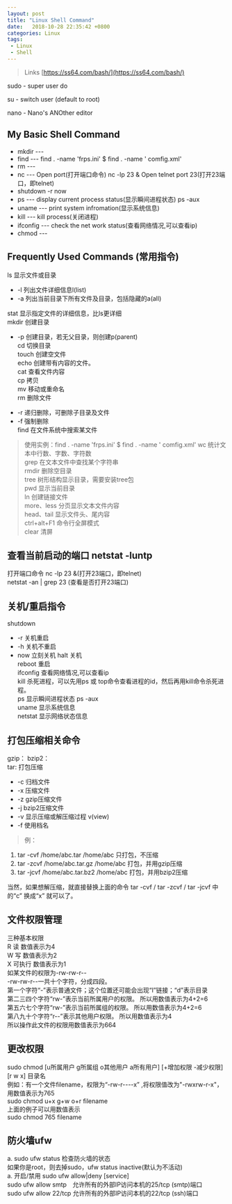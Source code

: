 ```yaml
---
layout: post
title: "Linux Shell Command"
date:   2018-10-28 22:35:42 +0800
categories: Linux
tags: 
 - Linux
 - Shell
---
```

> Links [https://ss64.com/bash/](https://ss64.com/bash/)

sudo - super user do

su - switch user (default to root)

nano - Nano's ANOther editor

## My Basic Shell Command
+ mkdir ---
+ find --- find . -name 'frps.ini' $ find . -name ' comfig.xml' 
+ rm --- 
+ nc --- Open port(打开端口命令) nc -lp 23 & Open telnet port 23(打开23端口，即telnet)
+ shutdown -r now
+ ps --- display current process status(显示瞬间进程状态) ps -aux
+ uname --- print system infromation(显示系统信息)
+ kill --- kill process(关闭进程)
+ ifconfig --- check the net work status(查看网络情况,可以查看ip)
+ chmod ---

## Frequently Used Commands (常用指令)
ls 显示文件或目录  
+ -l 列出文件详细信息l(list)
+ -a 列出当前目录下所有文件及目录，包括隐藏的a(all)

stat 显示指定文件的详细信息，比ls更详细  
mkdir 创建目录  
- -p 创建目录，若无父目录，则创建p(parent)  
cd 切换目录  
touch 创建空文件  
echo 创建带有内容的文件。  
cat 查看文件内容   
cp 拷贝  
mv 移动或重命名  
rm 删除文件  
+ -r 递归删除，可删除子目录及文件
+ -f 强制删除  
find 在文件系统中搜索某文件  
> 使用实例：find . -name 'frps.ini' $ find . -name ' comfig.xml' 
wc 统计文本中行数、字数、字符数  
grep 在文本文件中查找某个字符串  
rmdir 删除空目录  
tree 树形结构显示目录，需要安装tree包  
pwd 显示当前目录  
ln 创建链接文件  
more、less 分页显示文本文件内容  
head、tail 显示文件头、尾内容  
ctrl+alt+F1 命令行全屏模式  
clear 清屏  
## 查看当前启动的端口 netstat -luntp  
打开端口命令 nc -lp 23 &(打开23端口，即telnet)  
netstat -an | grep 23 (查看是否打开23端口)  
## 关机/重启指令
shutdown  
 + -r 关机重启
 + -h 关机不重启
 + now 立刻关机
halt 关机  
reboot 重启  
ifconfig 查看网络情况,可以查看ip  
kill 杀死进程，可以先用ps 或 top命令查看进程的id，然后再用kill命令杀死进程。  
ps 显示瞬间进程状态 ps -aux  
uname 显示系统信息  
netstat 显示网络状态信息  

## 打包压缩相关命令
gzip： 
bzip2：  
tar: 打包压缩  
- -c 归档文件
- -x 压缩文件
- -z gzip压缩文件
- -j bzip2压缩文件
- -v 显示压缩或解压缩过程 v(view)
- -f 使用档名

> 例：
1. tar -cvf /home/abc.tar /home/abc 只打包，不压缩
2. tar -zcvf /home/abc.tar.gz /home/abc 打包，并用gzip压缩
3. tar -jcvf /home/abc.tar.bz2 /home/abc 打包，并用bzip2压缩

当然，如果想解压缩，就直接替换上面的命令 tar -cvf / tar -zcvf / tar -jcvf 中的“c” 换成“x” 就可以了。  

## 文件权限管理
三种基本权限  
R 读 数值表示为4   
W 写 数值表示为2   
X 可执行 数值表示为1   
如某文件的权限为-rw-rw-r--  
-rw-rw-r--一共十个字符，分成四段。  
第一个字符“-”表示普通文件；这个位置还可能会出现“l”链接；“d”表示目录  
第二三四个字符“rw-”表示当前所属用户的权限。 所以用数值表示为4+2=6  
第五六七个字符“rw-”表示当前所属组的权限。 所以用数值表示为4+2=6  
第八九十个字符“r--”表示其他用户权限。 所以用数值表示为4  
所以操作此文件的权限用数值表示为664   

## 更改权限  
sudo chmod [u所属用户 g所属组 o其他用户 a所有用户] [+增加权限 -减少权限] [r w x] 目录名   
例如：有一个文件filename，权限为“-rw-r----x” ,将权限值改为"-rwxrw-r-x"，用数值表示为765  
sudo chmod u+x g+w o+r filename  
上面的例子可以用数值表示  
sudo chmod 765 filename  

## 防火墙ufw
 a. sudo ufw status 检查防火墙的状态  
 如果你是root，则去掉sudo，ufw status inactive(默认为不活动)  
 a. 开启/禁用 sudo ufw allow|deny [service]  
 sudo ufw allow smtp　允许所有的外部IP访问本机的25/tcp (smtp)端口  
 sudo ufw allow 22/tcp 允许所有的外部IP访问本机的22/tcp (ssh)端口  